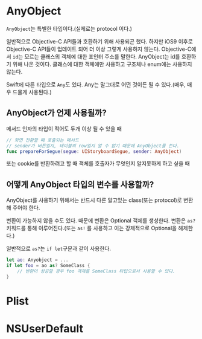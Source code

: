 



# AnyObject

`AnyObject`는 특별한 타입이다.(실제로는 protocol 이다.)

일반적으로 Objective-C API들과 호환하기 위해 사용되곤 했다.
하지만 iOS9 이후로 Objective-C API들이 업데이트 되어 더 이상 그렇게 사용하지 않는다.
Objective-C에서 `id`는 모르는 클래스의 객체에 대한 포인터 주소를 말한다.
AnyObject는 id를 호환하기 위해 나온 것이다.
클래스에 대한 객체에만 사용하고 구조체나 enum에는 사용하지 않는다.

Swift에 다른 타입으로 `Any`도 있다. Any는 말그대로 어떤 것이든 될 수 있다.(매우, 매우 드물게 사용된다.)

## AnyObject가 언제 사용될까?

메서드 인자의 타입이 적어도 두개 이상 될 수 있을 때

```swift
// 화면 전환할 때 호출되는 메서드
// sender가 버튼일지, 테이블의 row일지 알 수 없기 때문에 AnyObject를 쓴다.
func prepareForSegue(segue: UIStoryboardSegue, sender: AnyObject)
```

또는 cookie를 반환하려고 할 때
객체를 호출자가 무엇인지 알지못하게 하고 싶을 때

## 어떻게 AnyObject 타입의 변수를 사용할까?

AnyObject를 사용하기 위해서는 반드시 다른 알고있는 class(또는 protocol)로 변환해 주어야 한다.

변환이 가능하지 않을 수도 있다. 때문에 변환은 Optional 객체를 생성한다.
변환은 `as?` 키워드를 통해 이루어진다.(또는 `as!` 를 사용하고 이는 강제적으로 Optional을 해제한다.)

일반적으로 `as?`는 `if let`구문과 같이 사용한다.

```swift
let ao: Anyobject = ...
if let foo = ao as? SomeClass {
    // 변환이 성공할 경우 foo 객체를 SomeClass 타입으로서 사용할 수 있다.
}
```


# Plist






# NSUserDefault